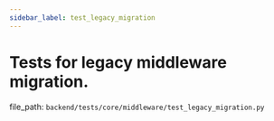 ```yaml
---
sidebar_label: test_legacy_migration
---
```


# Tests for legacy middleware migration.

  file_path: `backend/tests/core/middleware/test_legacy_migration.py`
